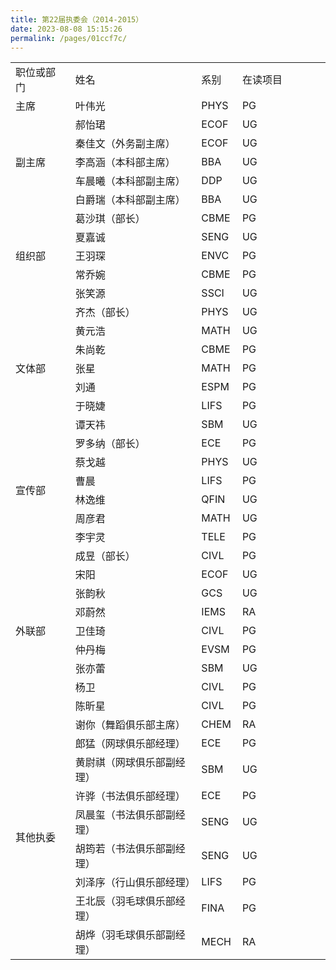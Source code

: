 ```yaml
---
title: 第22届执委会（2014-2015）
date: 2023-08-08 15:15:26
permalink: /pages/01ccf7c/
---
```

 
<table width="101%">
<tbody>
<tr>
<td width="19%">职位或部门</td>
<td width="40%">姓名</td>
<td width="13%">系别</td>
<td width="16%">在读项目</td>
<td width="16%"></td>
</tr>
<tr>
<td width="19%">主席</td>
<td width="40%">叶伟光</td>
<td width="13%">PHYS</td>
<td width="16%">PG</td>
<td width="16%"></td>
</tr>
<tr>
<td rowspan="5" width="19%">副主席</td>
<td width="40%">郝怡珺</td>
<td width="13%">ECOF</td>
<td width="16%">UG</td>
<td width="16%"></td>
</tr>
<tr>
<td width="40%">秦佳文（外务副主席）</td>
<td width="13%">ECOF</td>
<td width="16%">UG</td>
<td width="16%"></td>
</tr>
<tr>
<td width="40%">李高涵（本科部主席）</td>
<td width="13%">BBA</td>
<td width="16%">UG</td>
<td width="16%"></td>
</tr>
<tr>
<td width="40%">车晨曦（本科部副主席）</td>
<td width="13%">DDP</td>
<td width="16%">UG</td>
<td width="16%"></td>
</tr>
<tr>
<td width="40%">白爵瑞（本科部副主席）</td>
<td width="13%">BBA</td>
<td width="16%">UG</td>
<td width="16%"></td>
</tr>
<tr>
<td rowspan="5" width="19%">组织部</td>
<td width="40%">葛沙琪（部长）</td>
<td width="13%">CBME</td>
<td width="16%">PG</td>
<td width="16%"></td>
</tr>
<tr>
<td width="40%">夏嘉诚</td>
<td width="13%">SENG</td>
<td width="16%">UG</td>
<td width="16%"></td>
</tr>
<tr>
<td width="40%">王羽琛</td>
<td width="13%">ENVC</td>
<td width="16%">PG</td>
<td width="16%"></td>
</tr>
<tr>
<td width="40%">常乔婉</td>
<td width="13%">CBME</td>
<td width="16%">PG</td>
<td width="16%"></td>
</tr>
<tr>
<td width="40%">张笑源</td>
<td width="13%">SSCI</td>
<td width="16%">UG</td>
<td width="16%"></td>
</tr>
<tr>
<td rowspan="7" width="19%">文体部</td>
<td width="40%">齐杰（部长）</td>
<td width="13%">PHYS</td>
<td width="16%">UG</td>
<td width="16%"></td>
</tr>
<tr>
<td width="40%">黄元浩</td>
<td width="13%">MATH</td>
<td width="16%">UG</td>
<td width="16%"></td>
</tr>
<tr>
<td width="40%">朱尚乾</td>
<td width="13%">CBME</td>
<td width="16%">PG</td>
<td width="16%"></td>
</tr>
<tr>
<td width="40%">张星</td>
<td width="13%">MATH</td>
<td width="16%">PG</td>
<td width="16%"></td>
</tr>
<tr>
<td width="40%">刘通</td>
<td width="13%">ESPM</td>
<td width="16%">PG</td>
<td width="16%"></td>
</tr>
<tr>
<td width="40%">于晓婕</td>
<td width="13%">LIFS</td>
<td width="16%">PG</td>
<td width="16%"></td>
</tr>
<tr>
<td width="40%">谭天祎</td>
<td width="13%">SBM</td>
<td width="16%">UG</td>
<td width="16%"></td>
</tr>
<tr>
<td rowspan="6" width="19%">宣传部</td>
<td width="40%">罗多纳（部长）</td>
<td width="13%">ECE</td>
<td width="16%">PG</td>
<td width="16%"></td>
</tr>
<tr>
<td width="40%">蔡戈越</td>
<td width="13%">PHYS</td>
<td width="16%">UG</td>
<td width="16%"></td>
</tr>
<tr>
<td width="40%">曹晨</td>
<td width="13%">LIFS</td>
<td width="16%">PG</td>
<td width="16%"></td>
</tr>
<tr>
<td width="40%">林逸维</td>
<td width="13%">QFIN</td>
<td width="16%">UG</td>
<td width="16%"></td>
</tr>
<tr>
<td width="40%">周彦君</td>
<td width="13%">MATH</td>
<td width="16%">UG</td>
<td width="16%"></td>
</tr>
<tr>
<td width="40%">李宇灵</td>
<td width="13%">TELE</td>
<td width="16%">PG</td>
<td width="16%"></td>
</tr>
<tr>
<td rowspan="9" width="19%">外联部</td>
<td width="40%">成昱（部长）</td>
<td width="13%">CIVL</td>
<td width="16%">PG</td>
<td width="16%"></td>
</tr>
<tr>
<td width="40%">宋阳</td>
<td width="13%">ECOF</td>
<td width="16%">UG</td>
<td width="16%"></td>
</tr>
<tr>
<td width="40%">张韵秋</td>
<td width="13%">GCS</td>
<td width="16%">UG</td>
<td width="16%"></td>
</tr>
<tr>
<td width="40%">邓蔚然</td>
<td width="13%">IEMS</td>
<td width="16%">RA</td>
<td width="16%"></td>
</tr>
<tr>
<td width="40%">卫佳琦</td>
<td width="13%">CIVL</td>
<td width="16%">PG</td>
<td width="16%"></td>
</tr>
<tr>
<td width="40%">仲丹梅</td>
<td width="13%">EVSM</td>
<td width="16%">PG</td>
<td width="16%"></td>
</tr>
<tr>
<td width="40%">张亦蕾</td>
<td width="13%">SBM</td>
<td width="16%">UG</td>
<td width="16%"></td>
</tr>
<tr>
<td width="40%">杨卫</td>
<td width="13%">CIVL</td>
<td width="16%">PG</td>
<td width="16%"></td>
</tr>
<tr>
<td width="40%">陈昕星</td>
<td width="13%">CIVL</td>
<td width="16%">PG</td>
<td width="16%"></td>
</tr>
<tr>
<td rowspan="9" width="19%">其他执委</td>
<td width="40%">谢你（舞蹈俱乐部主席）</td>
<td width="13%">CHEM</td>
<td width="16%">RA</td>
<td width="16%"></td>
</tr>
<tr>
<td width="40%">郎猛（网球俱乐部经理）</td>
<td width="13%">ECE</td>
<td width="16%">PG</td>
<td width="16%"></td>
</tr>
<tr>
<td width="40%">黄尉祺（网球俱乐部副经理）</td>
<td width="13%">SBM</td>
<td width="16%">UG</td>
<td width="16%"></td>
</tr>
<tr>
<td width="40%">许骅（书法俱乐部经理）</td>
<td width="13%">ECE</td>
<td width="16%">PG</td>
<td width="16%"></td>
</tr>
<tr>
<td width="40%">凤晨玺（书法俱乐部副经理）</td>
<td width="13%">SENG</td>
<td width="16%">UG</td>
<td width="16%"></td>
</tr>
<tr>
<td width="40%">胡筠若（书法俱乐部副经理）</td>
<td width="13%">SENG</td>
<td width="16%">UG</td>
<td width="16%"></td>
</tr>
<tr>
<td width="40%">刘泽序（行山俱乐部经理）</td>
<td width="13%">LIFS</td>
<td width="16%">PG</td>
<td width="16%"></td>
</tr>
<tr>
<td width="40%">王北辰（羽毛球俱乐部经理）</td>
<td width="13%">FINA</td>
<td width="16%">PG</td>
<td width="16%"></td>
</tr>
<tr>
<td width="40%">胡烨（羽毛球俱乐部副经理）</td>
<td width="13%">MECH</td>
<td width="16%">RA</td>
<td width="16%"></td>
</tr>
</tbody>
</table>